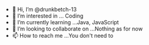 - 👋 Hi, I’m @drunkbetch-13
- 👀 I’m interested in ... Coding
- 🌱 I’m currently learning ...Java, JavaScript
- 💞️ I’m looking to collaborate on ...Nothing as for now
- 📫 How to reach me ...You don't need to

<!---
drunkbetch-13/drunkbetch-13 is a ✨ special ✨ repository because its `README.md` (this file) appears on your GitHub profile.
You can click the Preview link to take a look at your changes.
--->
